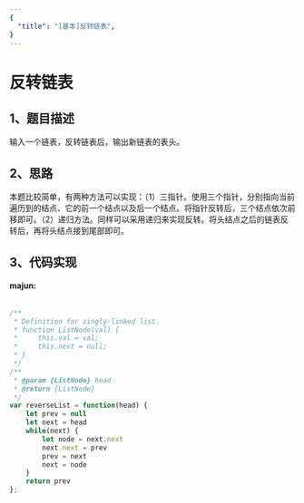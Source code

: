 ```yaml
---
{
  "title": "[基本]反转链表",
}
---
```


# 反转链表

## 1、题目描述
输入一个链表，反转链表后，输出新链表的表头。

## 2、思路
本题比较简单，有两种方法可以实现：（1）三指针。使用三个指针，分别指向当前遍历到的结点、它的前一个结点以及后一个结点。将指针反转后，三个结点依次前移即可。（2）递归方法。同样可以采用递归来实现反转。将头结点之后的链表反转后，再将头结点接到尾部即可。

## 3、代码实现

#### majun:

```javascript

/**
 * Definition for singly-linked list.
 * function ListNode(val) {
 *     this.val = val;
 *     this.next = null;
 * }
 */
/**
 * @param {ListNode} head
 * @return {ListNode}
 */
var reverseList = function(head) {
    let prev = null
    let next = head
    while(next) {
        let node = next.next
        next.next = prev
        prev = next
        next = node 
    }
    return prev
};
```

